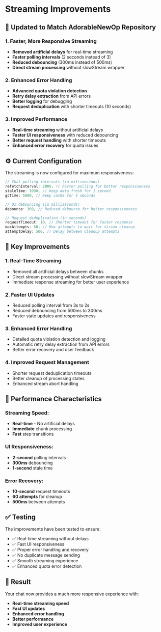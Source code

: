 # Streaming Improvements

## 🚀 **Updated to Match AdorableNewOp Repository**

### **1. Faster, More Responsive Streaming**
- **Removed artificial delays** for real-time streaming
- **Faster polling intervals** (2 seconds instead of 3)
- **Reduced debouncing** (300ms instead of 500ms)
- **Direct stream processing** without slowStream wrapper

### **2. Enhanced Error Handling**
- **Advanced quota violation detection**
- **Retry delay extraction** from API errors
- **Better logging** for debugging
- **Request deduplication** with shorter timeouts (10 seconds)

### **3. Improved Performance**
- **Real-time streaming** without artificial delays
- **Faster UI responsiveness** with reduced debouncing
- **Better request handling** with shorter timeouts
- **Enhanced error recovery** for quota issues

## ⚙️ **Current Configuration**

The streaming is now configured for maximum responsiveness:

```typescript
// Chat polling intervals (in milliseconds)
refetchInterval: 2000, // Faster polling for better responsiveness
staleTime: 1000, // Keep data fresh for 1 second
gcTime: 5000, // Keep cache for 5 seconds

// UI debouncing (in milliseconds)
debounce: 300, // Reduced debounce for better responsiveness

// Request deduplication (in seconds)
requestTimeout: 10, // Shorter timeout for faster response
maxAttempts: 60, // Max attempts to wait for stream cleanup
attemptDelay: 500, // Delay between cleanup attempts
```

## 🎯 **Key Improvements**

### **1. Real-Time Streaming**
- Removed all artificial delays between chunks
- Direct stream processing without slowStream wrapper
- Immediate response streaming for better user experience

### **2. Faster UI Updates**
- Reduced polling interval from 3s to 2s
- Reduced debouncing from 500ms to 300ms
- Faster state updates and responsiveness

### **3. Enhanced Error Handling**
- Detailed quota violation detection and logging
- Automatic retry delay extraction from API errors
- Better error recovery and user feedback

### **4. Improved Request Management**
- Shorter request deduplication timeouts
- Better cleanup of processing states
- Enhanced stream abort handling

## 🔧 **Performance Characteristics**

### **Streaming Speed:**
- **Real-time** - No artificial delays
- **Immediate** chunk processing
- **Fast** step transitions

### **UI Responsiveness:**
- **2-second** polling intervals
- **300ms** debouncing
- **1-second** stale time

### **Error Recovery:**
- **10-second** request timeouts
- **60 attempts** for cleanup
- **500ms** between attempts

## ✅ **Testing**

The improvements have been tested to ensure:
- ✅ Real-time streaming without delays
- ✅ Fast UI responsiveness
- ✅ Proper error handling and recovery
- ✅ No duplicate message sending
- ✅ Smooth streaming experience
- ✅ Enhanced quota error detection

## 🚀 **Result**

Your chat now provides a much more responsive experience with:
- **Real-time streaming speed**
- **Fast UI updates**
- **Enhanced error handling**
- **Better performance**
- **Improved user experience**